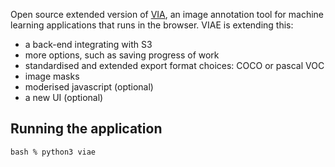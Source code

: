 Open source extended version of [VIA](http://www.robots.ox.ac.uk/~vgg/software/via/), an image annotation tool for machine learning applications that runs in the browser. VIAE is extending this:
- a back-end integrating with S3
- more options, such as saving progress of work
- standardised and extended export format choices: COCO or pascal VOC
- image masks
- moderised javascript (optional)
- a new UI (optional)

## Running the application

`bash % python3 viae`